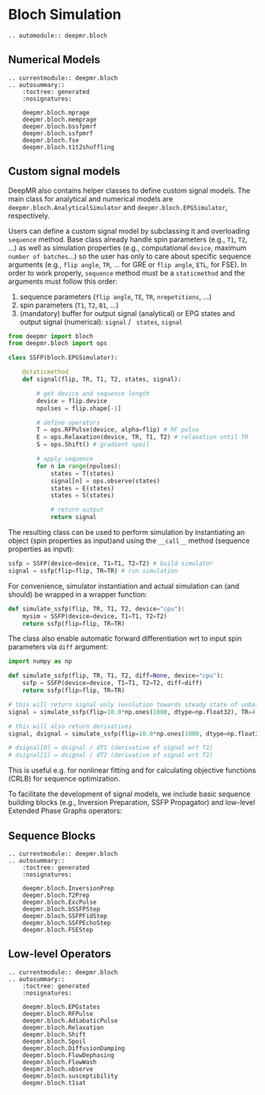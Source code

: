 # Bloch Simulation

```{eval-rst}
.. automodule:: deepmr.bloch
```

## Numerical Models
```{eval-rst}
.. currentmodule:: deepmr.bloch
.. autosummary::
	:toctree: generated
	:nosignatures:
	
	deepmr.bloch.mprage
	deepmr.bloch.memprage
	deepmr.bloch.bssfpmrf
	deepmr.bloch.ssfpmrf
	deepmr.bloch.fse
	deepmr.bloch.t1t2shuffling
```

## Custom signal models

DeepMR also contains helper classes to define custom signal models. The main class for analytical and numerical models are `deepmr.bloch.AnalyticalSimulator`
and `deepmr.bloch.EPGSimulator`, respectively.

Users can define a custom signal model by subclassing it and overloading ``sequence`` method. Base class already handle spin parameters (e.g., ``T1``, ``T2``, ...)
as well as simulation properties (e.g., computational ``device``, maximum ``number of batches``...) so the user has only to care about specific sequence arguments (e.g., ``flip angle``, ``TR``, ... for GRE or ``flip angle``, ``ETL``, for FSE). In order to work properly, ``sequence`` method must be a ``staticmethod`` and the arguments must follow this order:

1. sequence parameters (``flip angle``, ``TE``, ``TR``, ``nrepetitions``, ...)
2. spin parameters (``T1``, ``T2``, ``B1``, ...)
3. (mandatory) buffer for output signal (analytical) or EPG states and output signal (numerical):  ``signal`` / `` states``, ``signal``

```python
from deepmr import bloch
from deepmr.bloch import ops

class SSFP(bloch.EPGSimulator):

    @staticmethod
    def signal(flip, TR, T1, T2, states, signal):

        # get device and sequence length
        device = flip.device
        npulses = flip.shape[-1]

        # define operators
        T = ops.RFPulse(device, alpha=flip) # RF pulse
        E = ops.Relaxation(device, TR, T1, T2) # relaxation until TR
        S = ops.Shift() # gradient spoil

        # apply sequence
        for n in range(npulses):
            states = T(states)
            signal[n] = ops.observe(states)
            states = E(states)
            states = S(states)

            # return output
            return signal
```

The resulting class can be used to perform simulation by instantiating an object (spin properties as input)and using the ``__call__`` method (sequence properties as input):

```python
ssfp = SSFP(device=device, T1=T1, T2=T2) # build simulator
signal = ssfp(flip=flip, TR=TR) # run simulation
```

For convenience, simulator instantiation and actual simulation can (and should) be wrapped in a wrapper function:

```python
def simulate_ssfp(flip, TR, T1, T2, device="cpu"):
    mysim = SSFP(device=device, T1=T1, T2=T2)
    return ssfp(flip=flip, TR=TR)
```

The class also enable automatic forward differentiation wrt to input spin parameters via ``diff`` argument:

```python
import numpy as np

def simulate_ssfp(flip, TR, T1, T2, diff=None, device="cpu"):
	ssfp = SSFP(device=device, T1=T1, T2=T2, diff=diff)
	return ssfp(flip=flip, TR=TR)

# this will return signal only (evolution towards steady state of unbalanced SSFP sequence)
signal = simulate_ssfp(flip=10.0*np.ones(1000, dtype=np.float32), TR=4.5, T1=500.0, T2=50.0)

# this will also return derivatives
signal, dsignal = simulate_ssfp(flip=10.0*np.ones(1000, dtype=np.float32), TR=8.5, T1=500.0, T2=50.0, diff=("T1", "T2"))

# dsignal[0] = dsignal / dT1 (derivative of signal wrt T1)
# dsignal[1] = dsignal / dT2 (derivative of signal wrt T2)
```

This is useful e.g. for nonlinear fitting and for calculating objective functions (CRLB) for sequence optimization.

To facilitate the development of signal models, we include basic sequence building blocks (e.g., Inversion Preparation, SSFP Propagator) and low-level Extended Phase Graphs operators:


## Sequence Blocks

```{eval-rst}
.. currentmodule:: deepmr.bloch
.. autosummary::
	:toctree: generated
	:nosignatures:
	
	deepmr.bloch.InversionPrep
	deepmr.bloch.T2Prep
	deepmr.bloch.ExcPulse
	deepmr.bloch.bSSFPStep
	deepmr.bloch.SSFPFidStep
	deepmr.bloch.SSFPEchoStep
	deepmr.bloch.FSEStep
```

## Low-level Operators

```{eval-rst}
.. currentmodule:: deepmr.bloch
.. autosummary::
	:toctree: generated
	:nosignatures:
	
	deepmr.bloch.EPGstates
	deepmr.bloch.RFPulse
	deepmr.bloch.AdiabaticPulse
	deepmr.bloch.Relaxation
	deepmr.bloch.Shift
	deepmr.bloch.Spoil
	deepmr.bloch.DiffusionDamping
	deepmr.bloch.FlowDephasing
	deepmr.bloch.FlowWash
	deepmr.bloch.observe
	deepmr.bloch.susceptibility
	deepmr.bloch.t1sat
```
